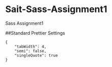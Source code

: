 # Sait-Sass-Assignment1
 Sass Assignment1

##Standard Prettier Settings
```
{
    "tabWidth": 4,
    "semi": false,
    "singleQuote": true
}
```